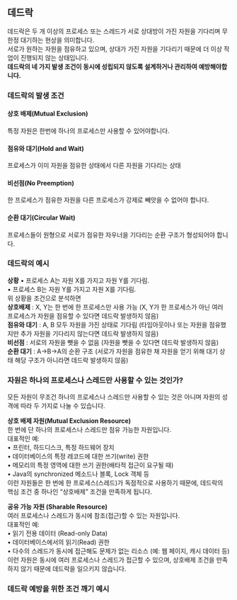 ## 데드락
데드락은 두 개 이상의 프로세스 또는 스레드가 서로 상대방이 가진 자원을 기다리며 무한정 대기하는 현상을 의미합니다.  
서로가 원하는 자원을 점유하고 있으며, 상대가 가진 자원을 기다리기 때문에 더 이상 작업이 진행되지 않는 상태입니다.  
**데드락의 네 가지 발생 조건이 동시에 성립되지 않도록 설계하거나 관리하여 예방해야합니다.**

### 데드락의 발생 조건 
#### 상호 배제(Mutual Exclusion)
특정 자원은 한번에 하나의 프로세스만 사용할 수 있어야합니다.

#### 점유와 대기(Hold and Wait)
프로세스가 이미 자원을 점유한 상태에서 다른 자원을 기다리는 상태

#### 비선점(No Preemption)
한 프로세스가 점유한 자원을 다른 프로세스가 강제로 빼앗을 수 없어야 합니다.

#### 순환 대기(Circular Wait)
프로세스들이 원형으로 서로가 점유한 자우너을 기다리는 순환 구조가 형성되어야 합니다.

### 데드락의 예시
**상황**
•	프로세스 A는 자원 X를 가지고 자원 Y를 기다림.  
•	프로세스 B는 자원 Y를 가지고 자원 X를 기다림.   
 위 상황을 조건으로 분석하면  
 **상호배제** : X, Y는 한 번에 한 프로세스만 사용 가능 (X, Y가 한 프로세스가 아닌 여러 프로세스가 자원을 점유할 수 있다면 데드락 발생하지 않음)  
 **점유와 대기** : A, B 모두 자원을 가진 상태로 기다림  (타임아웃이나 또는 자원을 점유했지만 추가 자원을 기다리지 않는다면 데드락 발생하지 않음)  
 **비선점** : 서로의 자원을 뺏을 수 없음 (자원을 뺏을 수 있다면 데드락 발생하지 않음)  
 **순환 대기** : A->B->A의 순환 구조 (서로가 자원을 점유한 채 자원을 얻기 위해 대기 상태 해당 구조가 아니라면 데드락 발생하지 않음)  
  
### 자원은 하나의 프로세스나 스레드만 사용할 수 있는 것인가?
모든 자원이 무조건 하나의 프로세스나 스레드만 사용할 수 있는 것은 아니며 자원의 성격에 따라 두 가지로 나눌 수 있습니다.   
  
**상호 배제 자원(Mutual Exclusion Resource)**  
한 번에 단 하나의 프로세스나 스레드만 점유 가능한 자원입니다.  
대표적인 예:  
•	프린터, 하드디스크, 특정 하드웨어 장치  
•	데이터베이스의 특정 레코드에 대한 쓰기(write) 권한  
•	메모리의 특정 영역에 대한 쓰기 권한(배타적 접근이 요구될 때)  
•	Java의 synchronized 메소드나 블록, Lock 객체 등  
이런 자원들은 한 번에 한 프로세스(스레드)가 독점적으로 사용하기 때문에, 데드락의 핵심 조건 중 하나인 “상호배제” 조건을 만족하게 됩니다.  

**공유 가능 자원 (Sharable Resource)**  
여러 프로세스나 스레드가 동시에 참조(접근)할 수 있는 자원입니다.  
대표적인 예:  
	•	읽기 전용 데이터 (Read-only Data)  
	•	데이터베이스에서의 읽기(Read) 권한  
	•	다수의 스레드가 동시에 접근해도 문제가 없는 리소스 (예: 웹 페이지, 캐시 데이터 등)  
이런 자원은 동시에 여러 프로세스나 스레드가 접근할 수 있으며, 상호배제 조건을 만족하지 않기 때문에 데드락을 일으키지 않습니다.

### 데드락 예방을 위한 조건 깨기 예시 

